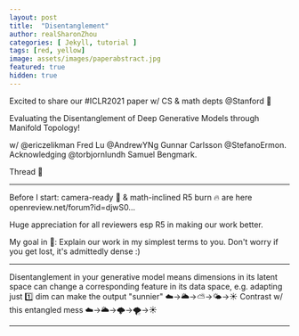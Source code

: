 ```yaml
---
layout: post
title:  "Disentanglement"
author: realSharonZhou
categories: [ Jekyll, tutorial ]
tags: [red, yellow]
image: assets/images/paperabstract.jpg
featured: true
hidden: true
---
```


Excited to share our #ICLR2021 paper w/ CS & math depts @Stanford 🎊

Evaluating the Disentanglement of Deep Generative Models through Manifold Topology!

w/ @ericzelikman Fred Lu @AndrewYNg Gunnar Carlsson @StefanoErmon. Acknowledging @torbjornlundh Samuel Bengmark.

Thread 🧵

------

Before I start: camera-ready 📸 & math-inclined R5 burn 🔥 are here
openreview.net/forum?id=djwS0…

Huge appreciation for all reviewers esp R5 in making our work better.

My goal in 🧵: Explain our work in my simplest terms to you. Don't worry if you get lost, it's admittedly dense :)

------

Disentanglement in your generative model means dimensions in its latent space can change a corresponding feature in its data space, e.g. adapting just 1️⃣ dim can make the output "sunnier" ☁️→🌥→⛅️→🌤→☀️ Contrast w/ this entangled mess ☁️→🌥→🌩→🌪→☀️

------

